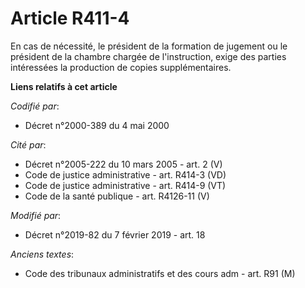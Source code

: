 # Article R411-4

En cas de nécessité, le président de la formation de jugement ou le président de la chambre chargée de l'instruction, exige
des parties intéressées la production de copies supplémentaires.

**Liens relatifs à cet article**

_Codifié par_:

  - Décret n°2000-389 du 4 mai 2000

_Cité par_:

  - Décret n°2005-222 du 10 mars 2005 - art. 2 (V)
  - Code de justice administrative - art. R414-3 (VD)
  - Code de justice administrative - art. R414-9 (VT)
  - Code de la santé publique - art. R4126-11 (V)

_Modifié par_:

  - Décret n°2019-82 du 7 février 2019 - art. 18

_Anciens textes_:

  - Code des tribunaux administratifs et des cours adm - art. R91 (M)
